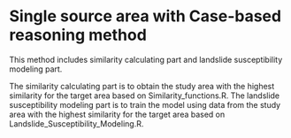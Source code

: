 # Single source area with Case-based reasoning method

This method includes similarity calculating part and landslide susceptibility modeling part.

The similarity calculating part is to obtain the study area with the highest similarity for the target area based on Similarity_functions.R. The landslide susceptibility modeling part is to train the model using data from the study area with the highest similarity for the target area based on Landslide_Susceptibility_Modeling.R.
